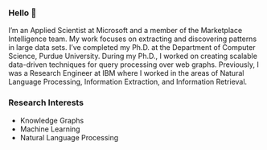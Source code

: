 ### Hello 👋

I’m an Applied Scientist at Microsoft and a member of the Marketplace Intelligence team. My work focuses on extracting and discovering patterns in large data sets. I’ve completed my Ph.D. at the Department of Computer Science, Purdue University. During my Ph.D., I worked on creating scalable data-driven techniques for query processing over web graphs. Previously, I was a Research Engineer at IBM where I worked in the areas of Natural Language Processing, Information Extraction, and Information Retrieval.

### Research Interests

* Knowledge Graphs
* Machine Learning
* Natural Language Processing
